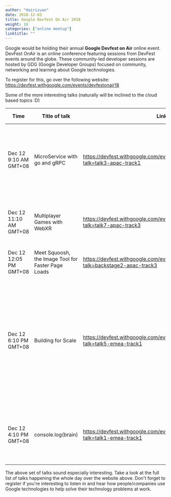 ```yaml
---
author: "Hairizuan"
date: 2018-12-03
title: Google Devfest On Air 2018
weight: 10
categories: ["online meetup"]
linktitle: ""
---
```


Google would be holding their annual **Google Devfest on Air** online event. DevFest OnAir is an online conference featuring sessions from DevFest events around the globe. These community-led developer sessions are hosted by GDG (Google Developer Groups) focused on community, networking and learning about Google technologies.

To register for this, go over the following website:  
https://devfest.withgoogle.com/events/devfestonair18

Some of the more interesting talks (naturally will be inclined to the cloud based topics :D)

| Time                   | Title of talk                                      | Link                                                                                      | Short Description                                                                                                                                                                                                            |
| ---------------------- | -------------------------------------------------- | ----------------------------------------------------------------------------------------- | ---------------------------------------------------------------------------------------------------------------------------------------------------------------------------------------------------------------------------- |
| Dec 12 9:10 AM GMT+08  | MicroService with go and gRPC                      | https://devfest.withgoogle.com/events/devfestonair18/schedule?talk=talk3-apac-track1      | This session will introduce how to make a gRPC server, an emerging RPC framework for a server-client communication method, using Golang.                                                                                     |
| Dec 12 11:10 AM GMT+08 | Multiplayer Games with WebXR                       | https://devfest.withgoogle.com/events/devfestonair18/schedule?talk=talk7-apac-track3      | Showcase creating a multiplayer game similar to Pokemon Go using WebXR in a live coding session                                                                                                                              |
| Dec 12 12:05 PM GMT+08 | Meet Squoosh, the Image Tool for Faster Page Loads | https://devfest.withgoogle.com/events/devfestonair18/schedule?talk=backstage2-apac-track3 |
| Dec 12 6:10 PM GMT+08  | Building for Scale                                 | https://devfest.withgoogle.com/events/devfestonair18/schedule?talk=talk5-emea-track1      | Learn about the technology, engineering processes and infrastructure powering Paystack, a leading payments gateway and services provider helping over 17,000 businesses in Africa get paid by anyone, anywhere in the world. |
| Dec 12 4:10 PM GMT+08  | console.log(brain)                                 | https://devfest.withgoogle.com/events/devfestonair18/schedule?talk=talk1-emea-track1      | This talk is a demonstration of an open-source Brain-Computer Interface that is completely developed with JavaScript                                                                                                         |

The above set of talks sound especially interesting. Take a look at the full list of talks happening the whole day over the website above. Don't forget to register if you're interesting to listen in and hear how people/companies use Google technologies to help solve their technology problems at work.
